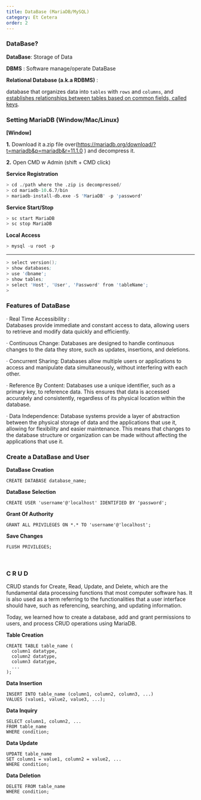 ```yaml
---
title: DataBase (MariaDB/MySQL)
category: Et Cetera
order: 2
---
```


### DataBase?

**DataBase**: Storage of Data

**DBMS** : Software manage/operate DataBase

**Relational Database (a.k.a RDBMS)** : 

database that organizes data into `tables` with `rows` and `columns`, and <u>establishes relationships between tables based on common fields, called keys</u>. 

### Setting MariaDB (Window/Mac/Linux)

**[Window]**

**1.** Download it a.zip file over(https://mariadb.org/download/?t=mariadb&p=mariadb&r=11.1.0 ) and decompress it.

**2.** Open CMD w Admin (shift + CMD click) 

**Service Registration**
```s
> cd ./path where the .zip is decompressed/
> cd mariadb-10.6.7/bin
> mariadb-install-db.exe -S 'MariaDB' -p 'password'
```
**Service Start/Stop**
```s
> sc start MariaDB
> sc stop MariaDB
```

**Local Access**
```s
> mysql -u root -p 
```

****
```s
> select version();
> show databases;
> use 'dbname';
> show tables;
> select 'Host', 'User', 'Password' from 'tableName';
>

```

### Features of DataBase

· Real Time Accessibility :  
Databases provide immediate and constant access to data, allowing users to retrieve and modify data quickly and efficiently.

· Continuous Change:
Databases are designed to handle continuous changes to the data they store, such as updates, insertions, and deletions.

· Concurrent Sharing:
Databases allow multiple users or applications to access and manipulate data simultaneously, without interfering with each other.

· Reference By Content:
Databases use a unique identifier, such as a primary key, to reference data. This ensures that data is accessed accurately and consistently, regardless of its physical location within the database.

· Data Independence:
Database systems provide a layer of abstraction between the physical storage of data and the applications that use it, allowing for flexibility and easier maintenance. This means that changes to the database structure or organization can be made without affecting the applications that use it.


### Create a DataBase and User

**DataBase Creation**
~~~
CREATE DATABASE database_name;
~~~
**DataBase Selection**
~~~
CREATE USER 'username'@'localhost' IDENTIFIED BY 'password';
~~~
**Grant Of Authority**
~~~
GRANT ALL PRIVILEGES ON *.* TO 'username'@'localhost';
~~~
**Save Changes**
~~~
FLUSH PRIVILEGES;
~~~
<br>


### C R U D

CRUD stands for Create, Read, Update, and Delete, which are the fundamental data processing functions that most computer software has. It is also used as a term referring to the functionalities that a user interface should have, such as referencing, searching, and updating information.

Today, we learned how to create a database, add and grant permissions to users, and process CRUD operations using MariaDB.

**Table Creation**
~~~
CREATE TABLE table_name (
  column1 datatype,
  column2 datatype,
  column3 datatype,
  ...
);
~~~

**Data Insertion**
~~~
INSERT INTO table_name (column1, column2, column3, ...)
VALUES (value1, value2, value3, ...);
~~~

**Data Inquiry**
~~~
SELECT column1, column2, ...
FROM table_name
WHERE condition;
~~~

**Data Update**
~~~
UPDATE table_name
SET column1 = value1, column2 = value2, ...
WHERE condition;
~~~

**Data Deletion**
~~~
DELETE FROM table_name
WHERE condition;
~~~
